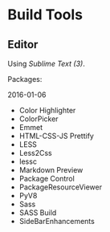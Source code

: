 Build Tools
===========

## Editor

Using _Sublime Text (3)_.

Packages:

2016-01-06

* Color Highlighter
* ColorPicker
* Emmet
* HTML-CSS-JS Prettify
* LESS
* Less2Css
* lessc
* Markdown Preview
* Package Control
* PackageResourceViewer
* PyV8
* Sass
* SASS Build
* SideBarEnhancements


